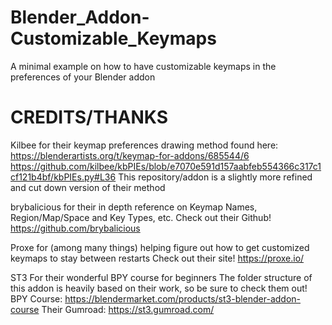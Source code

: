 # Blender_Addon-Customizable_Keymaps
 A minimal example on how to have customizable keymaps in the preferences of your Blender addon


# CREDITS/THANKS

Kilbee 
for their keymap preferences drawing method found here: 
https://blenderartists.org/t/keymap-for-addons/685544/6
https://github.com/kilbee/kbPIEs/blob/e7070e591d157aabfeb554366c317c1cf121b4bf/kbPIEs.py#L36
This repository/addon is a slightly more refined and cut down version of their method

brybalicious
for their in depth reference on Keymap Names, Region/Map/Space and Key Types, etc.
Check out their Github! https://github.com/brybalicious

Proxe
for (among many things) helping figure out how to get customized keymaps to stay between restarts
Check out their site! https://proxe.io/

ST3 
For their wonderful BPY course for beginners
The folder structure of this addon is heavily based on their work, so be sure to check them out!
BPY Course: https://blendermarket.com/products/st3-blender-addon-course
Their Gumroad: https://st3.gumroad.com/
